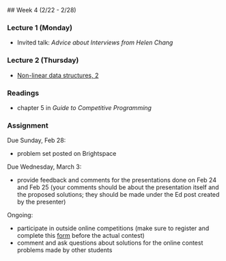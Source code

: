 <div class="week">

<div class="week_heading" markdown="1">
## Week 4 (2/22 - 2/28)
</div>

<div class="column_materials"  markdown="1">

### Lecture 1 (Monday)

- Invited talk: _Advice about Interviews from Helen Chang_

### Lecture 2 (Thursday)

- [Non-linear data structures, 2](slides/05-non-linear-ds_2.html)


### Readings

- chapter 5 in _Guide to Competitive Programming_

</div>

<div class="column_assign"  markdown="1">


### Assignment

Due Sunday, Feb 28:
- problem set posted on Brightspace

Due Wednesday, March 3:
- provide feedback and comments for the presentations done on Feb 24 and Feb 25
(your comments should be about the presentation itself and the proposed solutions; they should be made under the Ed post created by the presenter)


Ongoing:
- participate in outside online competitions (make sure to register and complete
this [form](https://forms.gle/h4Lb5faESmUsUybE8) before the actual contest)
- comment and ask questions about solutions for the online contest problems made by other students




</div>
</div>
